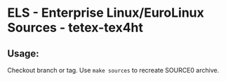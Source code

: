 # ELS - Enterprise Linux/EuroLinux Sources - tetex-tex4ht
 
## Usage:
  Checkout branch or tag. Use `make sources` to recreate  SOURCE0 archive.
